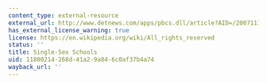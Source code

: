 ```yaml
---
content_type: external-resource
external_url: http://www.detnews.com/apps/pbcs.dll/article?AID=/20071113/SCHOOLS/711130397/1026
has_external_license_warning: true
license: https://en.wikipedia.org/wiki/All_rights_reserved
status: ''
title: Single-Sex Schools
uid: 11800214-268d-41a2-9a84-6c0af37b4a74
wayback_url: ''
---
```

